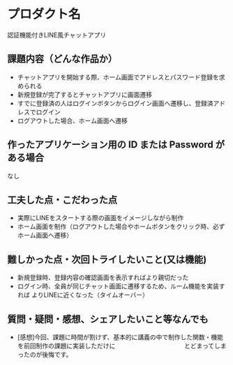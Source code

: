 # プロダクト名

認証機能付きLINE風チャットアプリ

## 課題内容（どんな作品か）

- チャットアプリを開始する際、ホーム画面でアドレスとパスワード登録を求められる
- 新規登録が完了するとチャットアプリに画面遷移
- すでに登録済の人はログインボタンからログイン画面へ遷移し、登録済アドレスでログイン
- ログアウトした場合、ホーム画面へ遷移

## 作ったアプリケーション用の ID または Password がある場合

なし

## 工夫した点・こだわった点

- 実際にLINEをスタートする際の画面をイメージしながら制作
- ホーム画面を制作（ログアウトした場合やホームボタンをクリック時、必ずホーム画面へ遷移）

## 難しかった点・次回トライしたいこと(又は機能)

- 新規登録時、登録内容の確認画面を表示すればより親切だった
- ログイン時、全員が同じチャット画面に遷移するため、ルーム機能を実装すれば
  よりLINEに近くなった（タイムオーバー）

## 質問・疑問・感想、シェアしたいこと等なんでも

- [感想]今回、課題に時間が割けず、基本的に講義の中で制作した関数・機能を前回制作の課題に実装しただけに
  　　　　　　　　　　　とどまってしまったのが後悔です。
